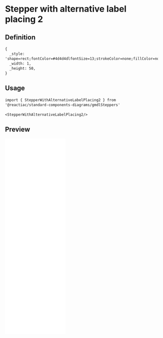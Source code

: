 # Stepper with alternative label placing 2

## Definition

```
{
  _style: 'shape=rect;fontColor=#4d4d4dlfontSize=13;strokeColor=none;fillColor=none;html=1;',
  _width: 1,
  _height: 50,
}
```

## Usage

```
import { StepperWithAlternativeLabelPlacing2 } from '@reactiac/standard-components-diagrams/gmdlSteppers'

<StepperWithAlternativeLabelPlacing2/>
```

## Preview

<img src="./stepper-with-alternative-label-placing-2.png" width="200"/>
